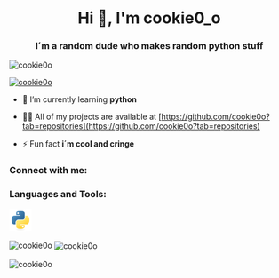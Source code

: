 <h1 align="center">Hi 👋, I'm cookie0_o</h1>
<h3 align="center">I´m a random dude who makes random python stuff</h3>

<p align="left"> <img src="https://komarev.com/ghpvc/?username=cookie0o&label=Profile%20views&color=0e75b6&style=flat" alt="cookie0o" /> </p>

<p align="left"> <a href="https://github.com/ryo-ma/github-profile-trophy"><img src="https://github-profile-trophy.vercel.app/?username=cookie0o" alt="cookie0o" /></a> </p>

- 🌱 I’m currently learning **python**

- 👨‍💻 All of my projects are available at [https://github.com/cookie0o?tab=repositories](https://github.com/cookie0o?tab=repositories)

- ⚡ Fun fact **i´m cool and cringe**

<h3 align="left">Connect with me:</h3>
<p align="left">
</p>

<h3 align="left">Languages and Tools:</h3>
<p align="left"> <a href="https://www.python.org" target="_blank" rel="noreferrer"> <img src="https://raw.githubusercontent.com/devicons/devicon/master/icons/python/python-original.svg" alt="python" width="40" height="40"/> </a> </p>

<p><img align="left" src="https://github-readme-stats.vercel.app/api/top-langs?username=cookie0o&show_icons=true&locale=en&layout=compact" alt="cookie0o" /></p>

<p>&nbsp;<img align="center" src="https://github-readme-stats.vercel.app/api?username=cookie0o&show_icons=true&locale=en" alt="cookie0o" /></p>

<p><img align="center" src="https://github-readme-streak-stats.herokuapp.com/?user=cookie0o&" alt="cookie0o" /></p>
